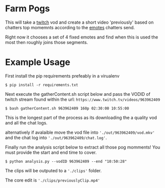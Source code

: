 # Farm Pogs

This will take a [twitch](https://www.twitch.tv) vod and create a short video 'previously' based on chatters top momemnts according to the [emotes](https://betterttv.com/) chatters send.

Right now it chooses a set of 4 fixed emotes and find when this is used the most then roughly joins those segments.

# Example Usage

First install the pip requirements prefeably in a virualenv

`$ pip install -r requirements.txt`

Next execute the gatherContent.sh script below and pass the VODID of twitch stream found within the url: `https://www.twitch.tv/videos/963962409`

`$ bash gatherContent.sh 963962409 160p 02:30:00 10:55:00`

This is the longest part of the process as its downloading the a quality vod and all the chat logs.

alternatively if avalaible move the vod file into `'./out/963962409/vod.mkv'` and the chat log into `'./out/963962409/chat.log'`.

Finally run the analysis script below to extract all those pog momments!
You must provide the start and end time to cover.

`$ python analysis.py --vodID 963962409 --end "10:50:28"`

The clips will be outputed to a `'./clips'` folder.

The core edit is `'./clips/previouslyClip.mp4'`
